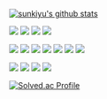 [![sunkiyu's github stats](https://github-readme-stats.vercel.app/api?username=sunkiyu&count_private=true&show_icons=true&theme=vue)](https://github.com/anuraghazra/github-readme-stats) 



<img src="https://img.shields.io/badge/C-A8B9CC?style=flat-square&logo=C&logoColor=white"/></a>
<img src="https://img.shields.io/badge/C++-00599C?style=flat-square&logo=C%2B%2B&logoColor=white"/></a>
<img src="https://img.shields.io/badge/CSharp-000000?style=flat-square&logo=C Sharp&logoColor=white"/></a>
<img src="https://img.shields.io/badge/QT-66ad35?style=flat-square&logo=QT&logoColor=white"/></a>

<img src="https://img.shields.io/badge/Network-66ad35?style=flat-square&logo=tcp&logoColor=white"/></a>
<img src="https://img.shields.io/badge/MultiThread-66ad35?style=flat-square&logo=tcp&logoColor=white"/></a>
<img src="https://img.shields.io/badge/TCP/IP-66ad35?style=flat-square&logo=tcp&logoColor=white"/></a>
<img src="https://img.shields.io/badge/Socket-66ad35?style=flat-square&logo=tcp&logoColor=white"/></a>
<img src="https://img.shields.io/badge/Server/Client-66ad35?style=flat-square&logo=tcp&logoColor=white"/></a>
<img src="https://img.shields.io/badge/MFC/C#/WPF-66ad35?style=flat-square&logo=tcp&logoColor=white"/></a>
<img src="https://img.shields.io/badge/Cross Platform-66ad35?style=flat-square&logo=tcp&logoColor=white"/></a>

<img src="https://img.shields.io/badge/MSSQL-CC2927?style=flat-square&logo=Microsoft SQL Server&logoColor=white"/></a>
<img src="https://img.shields.io/badge/OpenSSL-721412?style=flat-square&logo=OpenSSL&logoColor=white"/></a>
<img src="https://img.shields.io/badge/Visual Studio-5C2D91?style=flat-square&logo=Visual Studio&logoColor=white"/></a>
<img src="https://img.shields.io/badge/VMWare-607078?style=flat-square&logo=VMWare&logoColor=white"/></a>

[![Solved.ac Profile](http://mazassumnida.wtf/api/v2/generate_badge?boj=azarzzzz)](https://solved.ac/azarzzzz/)
